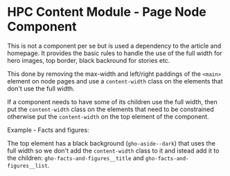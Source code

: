 HPC Content Module - Page Node Component
==================================================

This is not a component per se but is used a dependency to the article and
homepage. It provides the basic rules to handle the use of the full width for
hero images, top border, black backround for stories etc.

This done by removing the max-width and left/right paddings of the `<main>`
element on node pages and use a `content-width` class on the elements that don't
use the full width.

If a component needs to have some of its children use the full width, then put
the `content-width` class on the elements that need to be constrained otherwise
put the `content-width` on the top element of the component.

Example - Facts and figures:

The top element has a black background (`gho-aside--dark`) that uses the full
width so we don't add the `content-width` class to it and istead add it to the
children: `gho-facts-and-figures__title` and `gho-facts-and-figures__list`.
